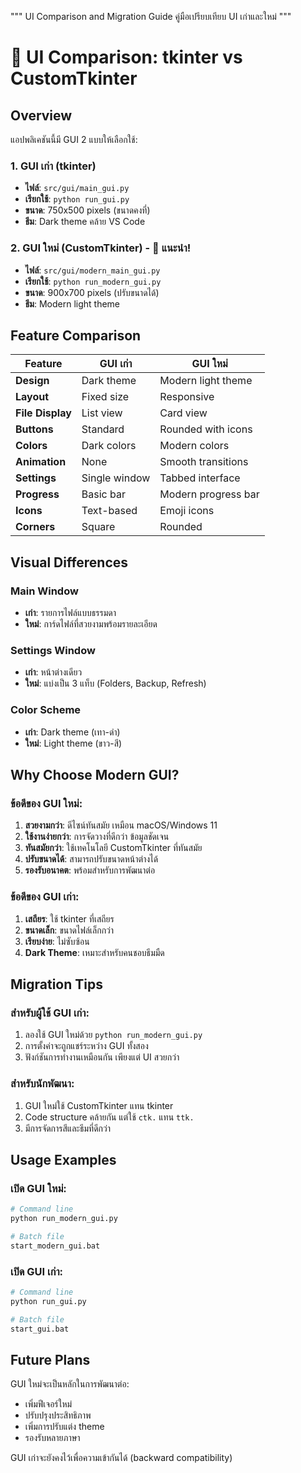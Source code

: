 """
UI Comparison and Migration Guide
คู่มือเปรียบเทียบ UI เก่าและใหม่
"""

# 🎨 UI Comparison: tkinter vs CustomTkinter

## Overview
แอปพลิเคชันนี้มี GUI 2 แบบให้เลือกใช้:

### 1. GUI เก่า (tkinter)
- **ไฟล์**: `src/gui/main_gui.py`
- **เรียกใช้**: `python run_gui.py`
- **ขนาด**: 750x500 pixels (ขนาดคงที่)
- **ธีม**: Dark theme คล้าย VS Code

### 2. GUI ใหม่ (CustomTkinter) - 🌟 แนะนำ!
- **ไฟล์**: `src/gui/modern_main_gui.py`
- **เรียกใช้**: `python run_modern_gui.py`
- **ขนาด**: 900x700 pixels (ปรับขนาดได้)
- **ธีม**: Modern light theme

## Feature Comparison

| Feature | GUI เก่า | GUI ใหม่ |
|---------|----------|----------|
| **Design** | Dark theme | Modern light theme |
| **Layout** | Fixed size | Responsive |
| **File Display** | List view | Card view |
| **Buttons** | Standard | Rounded with icons |
| **Colors** | Dark colors | Modern colors |
| **Animation** | None | Smooth transitions |
| **Settings** | Single window | Tabbed interface |
| **Progress** | Basic bar | Modern progress bar |
| **Icons** | Text-based | Emoji icons |
| **Corners** | Square | Rounded |

## Visual Differences

### Main Window
- **เก่า**: รายการไฟล์แบบธรรมดา
- **ใหม่**: การ์ดไฟล์ที่สวยงามพร้อมรายละเอียด

### Settings Window
- **เก่า**: หน้าต่างเดียว
- **ใหม่**: แบ่งเป็น 3 แท็บ (Folders, Backup, Refresh)

### Color Scheme
- **เก่า**: Dark theme (เทา-ดำ)
- **ใหม่**: Light theme (ขาว-สี)

## Why Choose Modern GUI?

### ข้อดีของ GUI ใหม่:
1. **สวยงามกว่า**: ดีไซน์ทันสมัย เหมือน macOS/Windows 11
2. **ใช้งานง่ายกว่า**: การจัดวางที่ดีกว่า ข้อมูลชัดเจน
3. **ทันสมัยกว่า**: ใช้เทคโนโลยี CustomTkinter ที่ทันสมัย
4. **ปรับขนาดได้**: สามารถปรับขนาดหน้าต่างได้
5. **รองรับอนาคต**: พร้อมสำหรับการพัฒนาต่อ

### ข้อดีของ GUI เก่า:
1. **เสถียร**: ใช้ tkinter ที่เสถียร
2. **ขนาดเล็ก**: ขนาดไฟล์เล็กกว่า
3. **เรียบง่าย**: ไม่ซับซ้อน
4. **Dark Theme**: เหมาะสำหรับคนชอบธีมมืด

## Migration Tips

### สำหรับผู้ใช้ GUI เก่า:
1. ลองใช้ GUI ใหม่ด้วย `python run_modern_gui.py`
2. การตั้งค่าจะถูกแชร์ระหว่าง GUI ทั้งสอง
3. ฟังก์ชันการทำงานเหมือนกัน เพียงแต่ UI สวยกว่า

### สำหรับนักพัฒนา:
1. GUI ใหม่ใช้ CustomTkinter แทน tkinter
2. Code structure คล้ายกัน แต่ใช้ `ctk.` แทน `ttk.`
3. มีการจัดการสีและธีมที่ดีกว่า

## Usage Examples

### เปิด GUI ใหม่:
```bash
# Command line
python run_modern_gui.py

# Batch file
start_modern_gui.bat
```

### เปิด GUI เก่า:
```bash
# Command line
python run_gui.py

# Batch file
start_gui.bat
```

## Future Plans

GUI ใหม่จะเป็นหลักในการพัฒนาต่อ:
- เพิ่มฟีเจอร์ใหม่
- ปรับปรุงประสิทธิภาพ
- เพิ่มการปรับแต่ง theme
- รองรับหลายภาษา

GUI เก่าจะยังคงไว้เพื่อความเข้ากันได้ (backward compatibility)
